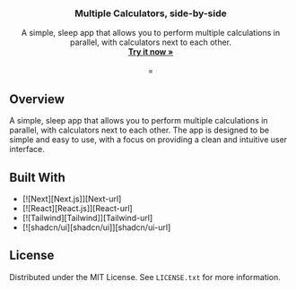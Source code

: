 <div align="center">

  <h3 align="center">Multiple Calculators, side-by-side</h3>

  <p align="center">
A simple, sleep app that allows you to perform multiple calculations in parallel, with calculators next to each other.
    <br />
    <a href=""><strong>Try it now »</strong></a>
    <br />
    <br />
=
    <!-- &middot;
    <a href="/issues/new?labels=bug&template=bug-report---.md">Report Bug</a>
    &middot;
    <a href="/issues/new?labels=enhancement&template=feature-request---.md">Request Feature</a>
  </p> -->
</div>

## Overview

A simple, sleep app that allows you to perform multiple calculations in parallel, with calculators next to each other. The app is designed to be simple and easy to use, with a focus on providing a clean and intuitive user interface.

## Built With

- [![Next][Next.js]][Next-url]
- [![React][React.js]][React-url]
- [![Tailwind][Tailwind]][Tailwind-url]
- [![shadcn/ui][shadcn/ui]][shadcn/ui-url]

## License

Distributed under the MIT License. See `LICENSE.txt` for more information.

